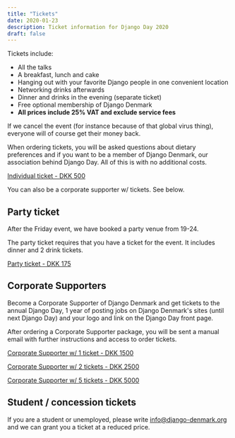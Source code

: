 ```yaml
---
title: "Tickets"
date: 2020-01-23
description: Ticket information for Django Day 2020
draft: false
---
```


Tickets include:

* All the talks
* A breakfast, lunch and cake
* Hanging out with your favorite Django people in one convenient location
* Networking drinks afterwards
* Dinner and drinks in the evening (separate ticket)
* Free optional membership of Django Denmark
* **All prices include 25% VAT and exclude service fees**

If we cancel the event (for instance because of that global virus thing), everyone will of course get their money back.

When ordering tickets, you will be asked questions about dietary preferences and
if you want to be a member of Django Denmark, our association behind Django Day.
All of this is with no additional costs.

<a class="btn btn-lg btn-primary" href="https://djangoday.ticketbutler.io/en/e/django-day-2020/" target="_blank">Individual ticket - DKK 500</a>

You can also be a corporate supporter w/ tickets. See below.

## Party ticket

After the Friday event, we have booked a party venue from 19-24.

The party ticket requires that you have a ticket for the event. It includes
dinner and 2 drink tickets.

<a class="btn btn-lg btn-primary" href="https://djangoday.ticketbutler.io/en/e/django-day-2020/" target="_blank">Party ticket - DKK 175</a>

## Corporate Supporters

Become a Corporate Supporter of Django Denmark and get tickets to the annual
Django Day, 1 year of posting jobs on Django Denmark's sites (until next
Django Day) and your logo and link on the Django Day front page.

After ordering a Corporate Supporter package, you will be sent a manual email with
further instructions and access to order tickets.

<a class="btn btn-lg btn-primary" href="https://djangoday.ticketbutler.io/en/e/django-day-corporate-support/" target="_blank">Corporate Supporter w/ 1 ticket - DKK 1500</a>

<a class="btn btn-lg btn-primary" href="https://djangoday.ticketbutler.io/en/e/django-day-corporate-support/" target="_blank">Corporate Supporter w/ 2 tickets - DKK 2500</a>

<a class="btn btn-lg btn-primary" href="https://djangoday.ticketbutler.io/en/e/django-day-corporate-support/" target="_blank">Corporate Supporter w/ 5 tickets - DKK 5000</a>

## Student / concession tickets

If you are a student or unemployed, please write info@django-denmark.org and we
can grant you a ticket at a reduced price.
